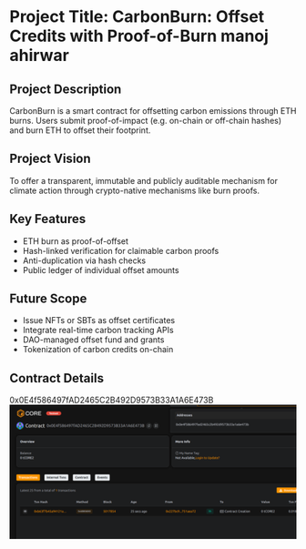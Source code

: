 # Project Title: CarbonBurn: Offset Credits with Proof-of-Burn manoj ahirwar  

## Project Description        

CarbonBurn is a smart contract for offsetting carbon emissions through ETH burns. Users submit proof-of-impact (e.g. on-chain or off-chain hashes) and burn ETH to offset their footprint.
    
## Project Vision     
 
To offer a transparent, immutable and publicly auditable mechanism for climate action through crypto-native mechanisms like burn proofs.

## Key Features          
   

- ETH burn as proof-of-offset
- Hash-linked verification for claimable carbon proofs
- Anti-duplication via hash checks
- Public ledger of individual offset amounts

## Future Scope

- Issue NFTs or SBTs as offset certificates
- Integrate real-time carbon tracking APIs
- DAO-managed offset fund and grants
- Tokenization of carbon credits on-chain

## Contract Details 
0x0E4f586497fAD2465C2B492D9573B33A1A6E473B     
![alt text](image.png)   
